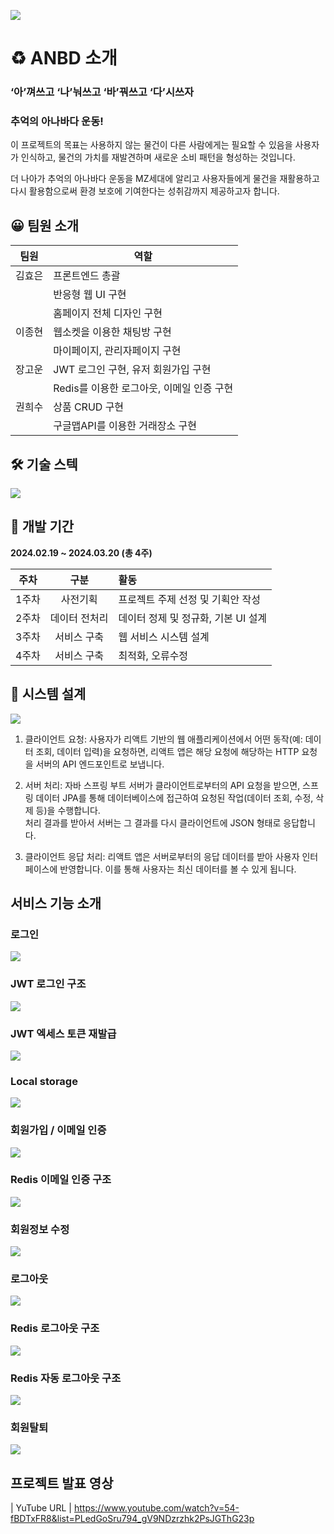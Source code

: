 ![](readme/newhome.png)

# ♻️ **ANBD 소개**

### ‘아’껴쓰고 ‘나’눠쓰고 ‘바’꿔쓰고 ‘다’시쓰자

### 추억의 아나바다 운동!

이 프로젝트의 목표는 사용하지 않는 물건이 다른 사람에게는 필요할 수 있음을 사용자가 인식하고,
물건의 가치를 재발견하며 새로운 소비 패턴을 형성하는 것입니다.  

더 나아가 추억의 아나바다 운동을 MZ세대에 알리고 사용자들에게 물건을 재활용하고 다시 활용함으로써 환경 보호에 기여한다는 성취감까지 제공하고자 합니다.

## 😀 **팀원 소개**

| 팀원  | 역할                         |
|-----|----------------------------|
| 김효은 | 프론트엔드 총괄                   |
|     | 반응형 웹 UI 구현                |
|     | 홈페이지 전체 디자인 구현             |
| 이종현 | 웹소켓을 이용한 채팅방 구현            |
|     | 마이페이지, 관리자페이지 구현           |
| 장고운 | JWT 로그인 구현, 유저 회원가입 구현     |
|  | Redis를 이용한 로그아웃, 이메일 인증 구현 |
| 권희수 | 상품 CRUD 구현                 |
|  | 구글맵API를 이용한 거래장소 구현        |

## 🛠 **기술 스텍**
![](readme/skillstack.png)

## 📆 **개발 기간**

**2024.02.19 ~ 2024.03.20 (총 4주)**

| 주차  |   구분 | 활동                     |
|:---:|:---:|:-----------------------|
| 1주차 |  사전기획 | 프로젝트 주제 선정 및 기획안 작성    | 
| 2주차 | 데이터 전처리 | 데이터 정제 및 정규화, 기본  UI 설계|
| 3주차 | 서비스 구축 | 웹 서비스 시스템 설계           |
| 4주차 | 서비스 구축 | 최적화, 오류수정              |  


## 🔄 **시스템 설계**
![](readme/systemarchitecture.png)

1. 클라이언트 요청: 사용자가 리액트 기반의 웹 애플리케이션에서 어떤 동작(예: 데이터 조회, 데이터 입력)을 요청하면, 리액트 앱은 해당 요청에 해당하는 HTTP 요청을 서버의 API 엔드포인트로 보냅니다.  

2. 서버 처리: 자바 스프링 부트 서버가 클라이언트로부터의 API 요청을 받으면, 스프링 데이터 JPA를 통해 데이터베이스에 접근하여 요청된 작업(데이터 조회, 수정, 삭제 등)을 수행합니다.  
처리 결과를 받아서 서버는 그 결과를 다시 클라이언트에 JSON 형태로 응답합니다.

3. 클라이언트 응답 처리: 리액트 앱은 서버로부터의 응답 데이터를 받아 사용자 인터페이스에 반영합니다. 이를 통해 사용자는 최신 데이터를 볼 수 있게 됩니다.

## **서비스 기능 소개**

### 로그인
![](readme/login1.gif)

### JWT 로그인 구조
![](readme/login1.png)

### JWT 엑세스 토큰 재발급
![](readme/reissue1.png)

### Local storage
![](readme/localstorage.png)

### 회원가입 / 이메일 인증
![](readme/signup1.gif)

### Redis 이메일 인증 구조
![](readme/)

### 회원정보 수정
![](readme/update1.gif)

### 로그아웃
![](readme/logout1.gif)

### Redis 로그아웃 구조
![](readme/logout1.png)

### Redis 자동 로그아웃 구조
![](readme/autologout1.png)

### 회원탈퇴
![](readme/exist1.gif)


## **프로젝트 발표 영상**

| YuTube URL |
https://www.youtube.com/watch?v=54-fBDTxFR8&list=PLedGoSru794_gV9NDzrzhk2PsJGThG23p
